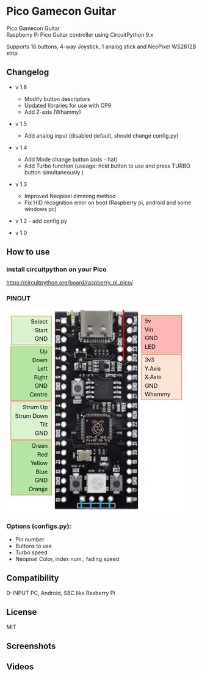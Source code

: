 # Pico Gamecon Guitar 
Pico Gamecon Guitar\
Raspberry Pi Pico Guitar controller using CircuitPython 9.x

Supports 16 buttons, 4-way Joystick, 1 analog stick and NeoPixel WS2812B strip
 
## Changelog
- v 1.6
  * Modify button descriptors
  * Updated libraries for use with CP9
  * Add Z-axis (Whammy)

- v 1.5
  * Add analog input (disabled default, should change config.py)

- v 1.4
  * Add Mode change button (axis - hat)
  * Add Turbo function (useage: hold button to use and press TURBO button simultaneously )

- v 1.3
  * Improved Neopixel dimming method
  * Fix HID recognition error on boot (Raspberry pi, android and some windows pc)
- v 1.2 - add config.py
- v 1.0

## How to use
### install circuitpython on your Pico
https://circuitpython.org/board/raspberry_pi_pico/

### PINOUT
![Pinout](pinout.png)

### Options (configs.py):
- Pin number
- Buttons to use
- Turbo speed
- Neopixel Color, index num., fading speed

## Compatibility
D-INPUT
PC, Android, SBC like Rasberry Pi

## License
MIT

## Screenshots

## Videos
